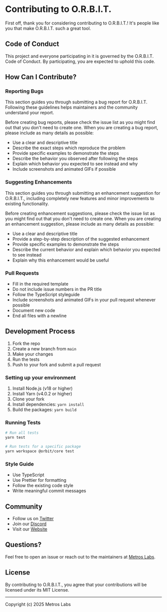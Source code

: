 # Contributing to O.R.B.I.T.

First off, thank you for considering contributing to O.R.B.I.T.! It's people like you that make O.R.B.I.T. such a great tool.

## Code of Conduct

This project and everyone participating in it is governed by the O.R.B.I.T. Code of Conduct. By participating, you are expected to uphold this code.

## How Can I Contribute?

### Reporting Bugs

This section guides you through submitting a bug report for O.R.B.I.T. Following these guidelines helps maintainers and the community understand your report.

Before creating bug reports, please check the issue list as you might find out that you don't need to create one. When you are creating a bug report, please include as many details as possible:

* Use a clear and descriptive title
* Describe the exact steps which reproduce the problem
* Provide specific examples to demonstrate the steps
* Describe the behavior you observed after following the steps
* Explain which behavior you expected to see instead and why
* Include screenshots and animated GIFs if possible

### Suggesting Enhancements

This section guides you through submitting an enhancement suggestion for O.R.B.I.T., including completely new features and minor improvements to existing functionality.

Before creating enhancement suggestions, please check the issue list as you might find out that you don't need to create one. When you are creating an enhancement suggestion, please include as many details as possible:

* Use a clear and descriptive title
* Provide a step-by-step description of the suggested enhancement
* Provide specific examples to demonstrate the steps
* Describe the current behavior and explain which behavior you expected to see instead
* Explain why this enhancement would be useful

### Pull Requests

* Fill in the required template
* Do not include issue numbers in the PR title
* Follow the TypeScript styleguide
* Include screenshots and animated GIFs in your pull request whenever possible
* Document new code
* End all files with a newline

## Development Process

1. Fork the repo
2. Create a new branch from `main`
3. Make your changes
4. Run the tests
5. Push to your fork and submit a pull request

### Setting up your environment

1. Install Node.js (v18 or higher)
2. Install Yarn (v4.0.2 or higher)
3. Clone your fork
4. Install dependencies: `yarn install`
5. Build the packages: `yarn build`

### Running Tests

```bash
# Run all tests
yarn test

# Run tests for a specific package
yarn workspace @orbit/core test
```

### Style Guide

* Use TypeScript
* Use Prettier for formatting
* Follow the existing code style
* Write meaningful commit messages

## Community

* Follow us on [Twitter](https://twitter.com/metroslabs)
* Join our [Discord](https://discord.gg/metroslabs)
* Visit our [Website](https://metroslabs.xyz)

## Questions?

Feel free to open an issue or reach out to the maintainers at [Metros Labs](https://github.com/metros-org).

## License

By contributing to O.R.B.I.T., you agree that your contributions will be licensed under its MIT License.

---

Copyright (c) 2025 Metros Labs 